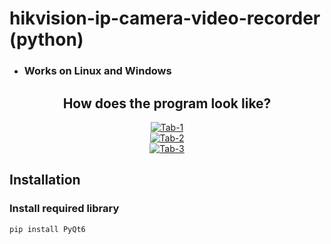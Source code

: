 # hikvision-ip-camera-video-recorder (python)
* ### Works on Linux and Windows


<div align="center">
<h2>How does the program look like?</h2>
<a href="https://ibb.co/XyMTGQ3"><img src="https://i.ibb.co/PT08VL9/Screenshot-from-2023-08-30-21-28-39.png" alt="Tab-1" border="0"></a><br>
<a href="https://ibb.co/3mF6RNw"><img src="https://i.ibb.co/7tpMkWH/Screenshot-from-2023-08-30-21-28-46.png" alt="Tab-2" border="0"></a><br>
<a href="https://ibb.co/c39ttsr"><img src="https://i.ibb.co/RbKPPJD/Screenshot-from-2023-08-30-21-32-44.png" alt="Tab-3" border="0"></a><br>
</div>


## Installation

### Install required library
```
pip install PyQt6
```
